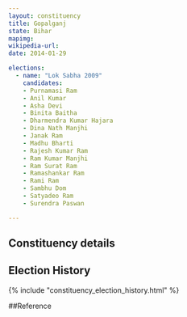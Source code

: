 ```yaml
---
layout: constituency
title: Gopalganj
state: Bihar
mapimg: 
wikipedia-url: 
date: 2014-01-29

elections: 
  - name: "Lok Sabha 2009"
    candidates: 
    - Purnamasi Ram 
    - Anil Kumar 
    - Asha Devi 
    - Binita Baitha 
    - Dharmendra Kumar Hajara 
    - Dina Nath Manjhi 
    - Janak Ram 
    - Madhu Bharti 
    - Rajesh Kumar Ram 
    - Ram Kumar Manjhi 
    - Ram Surat Ram 
    - Ramashankar Ram 
    - Rami Ram 
    - Sambhu Dom 
    - Satyadeo Ram 
    - Surendra Paswan 

---
```

## Constituency details


## Election History
{% include "constituency_election_history.html" %}

##Reference
